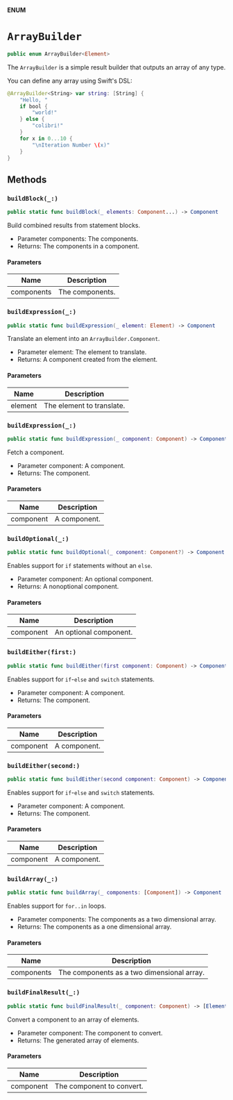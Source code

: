 **ENUM**

# `ArrayBuilder`

```swift
public enum ArrayBuilder<Element>
```

The ``ArrayBuilder`` is a simple result builder that outputs an array of any type.

You can define any array using Swift's DSL:
```swift
@ArrayBuilder<String> var string: [String] {
    "Hello, "
    if bool {
        "world!"
    } else {
        "colibri!"
    }
    for x in 0...10 {
        "\nIteration Number \(x)"
    }
}
```

## Methods
### `buildBlock(_:)`

```swift
public static func buildBlock(_ elements: Component...) -> Component
```

Build combined results from statement blocks.
- Parameter components: The components.
- Returns: The components in a component.

#### Parameters

| Name | Description |
| ---- | ----------- |
| components | The components. |

### `buildExpression(_:)`

```swift
public static func buildExpression(_ element: Element) -> Component
```

Translate an element into an ``ArrayBuilder.Component``.
- Parameter element: The element to translate.
- Returns: A component created from the element.

#### Parameters

| Name | Description |
| ---- | ----------- |
| element | The element to translate. |

### `buildExpression(_:)`

```swift
public static func buildExpression(_ component: Component) -> Component
```

Fetch a component.
- Parameter component: A component.
- Returns: The component.

#### Parameters

| Name | Description |
| ---- | ----------- |
| component | A component. |

### `buildOptional(_:)`

```swift
public static func buildOptional(_ component: Component?) -> Component
```

Enables support for `if` statements without an `else`.
- Parameter component: An optional component.
- Returns: A nonoptional component.

#### Parameters

| Name | Description |
| ---- | ----------- |
| component | An optional component. |

### `buildEither(first:)`

```swift
public static func buildEither(first component: Component) -> Component
```

Enables support for `if`-`else` and `switch` statements.
- Parameter component: A component.
- Returns: The component.

#### Parameters

| Name | Description |
| ---- | ----------- |
| component | A component. |

### `buildEither(second:)`

```swift
public static func buildEither(second component: Component) -> Component
```

Enables support for `if`-`else` and `switch` statements.
- Parameter component: A component.
- Returns: The component.

#### Parameters

| Name | Description |
| ---- | ----------- |
| component | A component. |

### `buildArray(_:)`

```swift
public static func buildArray(_ components: [Component]) -> Component
```

Enables support for `for..in` loops.
- Parameter components: The components as a two dimensional array.
- Returns: The components as a one dimensional array.

#### Parameters

| Name | Description |
| ---- | ----------- |
| components | The components as a two dimensional array. |

### `buildFinalResult(_:)`

```swift
public static func buildFinalResult(_ component: Component) -> [Element]
```

Convert a component to an array of elements.
- Parameter component: The component to convert.
- Returns: The generated array of elements.

#### Parameters

| Name | Description |
| ---- | ----------- |
| component | The component to convert. |